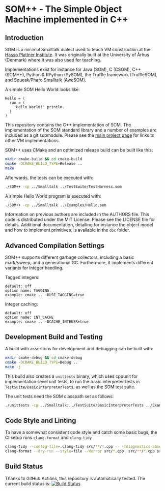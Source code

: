 SOM++ - The Simple Object Machine implemented in C++
====================================================

Introduction
------------

SOM is a minimal Smalltalk dialect used to teach VM construction at the [Hasso
Plattner Institute][SOM]. It was originally built at the University of Århus
(Denmark) where it was also used for teaching.

Implementations exist for instance for Java (SOM), C (CSOM), C++ (SOM++), Python & RPython
(PySOM), the Truffle framework (TruffleSOM), and Squeak/Pharo Smalltalk (AweSOM).

A simple SOM Hello World looks like:

```Smalltalk
Hello = (
  run = (
    'Hello World!' println.
  )
)
```

This repository contains the C++ implementation of SOM. The implementation of
the SOM standard library and a number of examples are included as a git submodule.
Please see the [main project page][SOMst] for links to other VM implementations.


SOM++ uses CMake and an optimized release build can be built like this:

```bash
mkdir cmake-build && cd cmake-build
cmake -DCMAKE_BUILD_TYPE=Release ..
make
```

Afterwards, the tests can be executed with:

```bash
./SOM++ -cp ../Smalltalk ../TestSuite/TestHarness.som
```

A simple Hello World program is executed with:

```bash
./SOM++ -cp ../Smalltalk ../Examples/Hello.som
```

Information on previous authors are included in the AUTHORS file. This code is
distributed under the MIT License. Please see the LICENSE file for details.
Additional documentation, detailing for instance the object model and how to
implement primitives, is available in the `doc` folder.


Advanced Compilation Settings
-----------------------------

SOM++ supports different garbage collectors, including a basic mark/sweep, and
a generational GC. Furthermore, it implements different variants for integer
handling.


Tagged integers:

    default: off
    option name: TAGGING
    example: cmake .. -DUSE_TAGGING=true

Integer caching:

    default: off
    option name: INT_CACHE
    example: cmake .. -DCACHE_INTEGER=true


Development Build and Testing
-----------------------------

A build with assertions for development and debugging can be built with:

```bash
mkdir cmake-debug && cd cmake-debug
cmake -DCMAKE_BUILD_TYPE=Debug ..
make -j
```

This build also creates a `unittests` binary, which uses cppunit for
implementation-level unit tests, to run the basic interpreter tests
in `TestSuite/BasicInterpreterTests`, as well as the SOM test suite.

The unit tests need the SOM classpath set as follows:

```bash
./unittests -cp ../Smalltalk:../TestSuite/BasicInterpreterTests ../Examples/Hello.som
```

Code Style and Linting
----------------------

To have a somewhat consistent code style and catch some basic bugs, the CI
setup runs `clang-format` and `clang-tidy`

```bash
clang-tidy --config-file=.clang-tidy src/**/*.cpp -- -fdiagnostics-absolute-paths
clang-format --dry-run --style=file --Werror src/*.cpp  src/**/*.cpp src/**/*.h
```

Build Status
------------

Thanks to GitHub Actions, this repository is automatically tested.
The current build status is: [![Build Status](https://github.com/SOM-st/SOMpp/actions/workflows/ci.yml/badge.svg)](https://github.com/SOM-st/SOMpp/actions/workflows/ci.yml)

 [SOM]: http://www.hpi.uni-potsdam.de/hirschfeld/projects/som/
 [SOMst]: https://som-st.github.io

